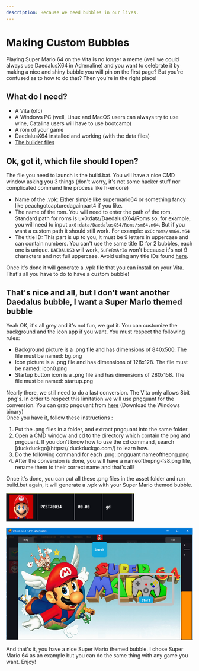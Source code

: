 ```yaml
---
description: Because we need bubbles in our lives.
---
```


# Making Custom Bubbles

Playing Super Mario 64 on the Vita is no longer a meme (well we could always use DaedalusX64 in Adrenaline) and you want to celebrate it by making a nice and shiny bubble you will pin on the first page? But you're confused as to how to do that? Then you're in the right place!

## What do I need?

* A Vita (ofc)
* A Windows PC (well, Linux and MacOS users can always try to use wine, Catalina users will have to use bootcamp)
* A rom of your game
* DaedalusX64 installed and working (with the data files)
* [The builder files](https://github.com/Rinnegatamante/DaedalusX64-vitaGL/releases/download/Nightly/builder.zip)

## Ok, got it, which file should I open?

The file you need to launch is the build.bat. You will have a nice CMD window asking you 3 things (don't worry, it's not some hacker stuff nor complicated command line process like h-encore)

* Name of the .vpk: Either simple like supermario64 or something fancy like peachgotcapturedagainpart4 if you like.
* The name of the rom. You will need to enter the path of the rom. Standard path for roms is ux0:data/DaedalusX64/Roms so, for example, you will need to input `ux0:data/DaedalusX64/Roms/sm64.n64`. But if you want a custom path it should still work. For example: `ux0:roms/sm64.n64`
* The title ID: This part is up to you, it must be 9 letters in uppercase and can contain numbers. You can't use the same title ID for 2 bubbles, each one is unique. `DAEDALUS3` will work, `SuPeRmArIo` won't because it's not 9 characters and not full uppercase. Avoid using any title IDs found [here](https://vitadb.rinnegatamante.it/#/titleids).

Once it's done it will generate a .vpk file that you can install on your Vita. That's all you have to do to have a custom bubble!

## That's nice and all, but I don't want another Daedalus bubble, I want a Super Mario themed bubble

Yeah OK, it's all grey and it's not fun, we got it. You can customize the background and the icon app if you want. You must respect the following rules:

* Background picture is a .png file and has dimensions of 840x500. The file must be named: bg.png
* Icon picture is a .png file and has dimensions of 128x128. The file must be named: icon0.png
* Startup button icon is a .png file and has dimensions of 280x158. The file must be named: startup.png

Nearly there, we still need to do a last conversion. The Vita only allows 8bit .png's. In order to respect this limitation we will use pngquant for the conversion. You can grab pngquant from [here](https://pngquant.org) (Download the Windows binary)\
Once you have it, follow these instructions :

1. Put the .png files in a folder, and extract pngquant into the same folder
2. Open a CMD window and cd to the directory which contain the png and pngquant. If you don't know how to use the cd command, search \[duckduckgo]\(https:// duckduckgo.com/) to learn how.
3. Do the following command for each .png: pngquant nameofthepng.png
4. After the conversion is done, you will have a nameofthepng-fs8.png file, rename them to their correct name and that's all!

Once it's done, you can put all these .png files in the asset folder and run build.bat again, it will generate a .vpk with your Super Mario themed bubble.

![Oh, a Mario head](<../.gitbook/assets/image (16) (1).png>)

![No Vita? No problem, vita3K exists](<../.gitbook/assets/image (3) (1).png>)

And that's it, you have a nice Super Mario themed bubble. I chose Super Mario 64 as an example but you can do the same thing with any game you want. Enjoy!
